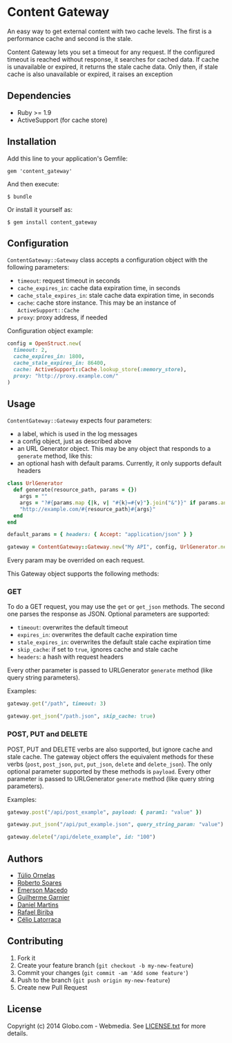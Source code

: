 # Content Gateway

An easy way to get external content with two cache levels. The first is a performance cache and second is the stale.

Content Gateway lets you set a timeout for any request.
If the configured timeout is reached without response, it searches for cached data.
If cache is unavailable or expired, it returns the stale cache data.
Only then, if stale cache is also unavailable or expired, it raises an exception

## Dependencies

- Ruby >= 1.9
- ActiveSupport (for cache store)

## Installation

Add this line to your application's Gemfile:

    gem 'content_gateway'

And then execute:

    $ bundle

Or install it yourself as:

    $ gem install content_gateway

## Configuration

`ContentGateway::Gateway` class accepts a configuration object with the following parameters:

- `timeout`: request timeout in seconds
- `cache_expires_in`: cache data expiration time, in seconds
- `cache_stale_expires_in`: stale cache data expiration time, in seconds
- `cache`: cache store instance. This may be an instance of `ActiveSupport::Cache`
- `proxy`: proxy address, if needed

Configuration object example:

```ruby
config = OpenStruct.new(
  timeout: 2,
  cache_expires_in: 1800,
  cache_stale_expires_in: 86400,
  cache: ActiveSupport::Cache.lookup_store(:memory_store),
  proxy: "http://proxy.example.com/"
)
```

## Usage

`ContentGateway::Gateway` expects four parameters:

- a label, which is used in the log messages
- a config object, just as described above
- an URL Generator object. This may be any object that responds to a `generate` method, like this:
- an optional hash with default params. Currently, it only supports default headers

```ruby
class UrlGenerator
  def generate(resource_path, params = {})
    args = ""
    args = "?#{params.map {|k, v| "#{k}=#{v}"}.join("&")}" if params.any?
    "http://example.com/#{resource_path}#{args}"
  end
end

default_params = { headers: { Accept: "application/json" } }

gateway = ContentGateway::Gateway.new("My API", config, UrlGenerator.new, default_params)
```

Every param may be overrided on each request.

This Gateway object supports the following methods:

### GET

To do a GET request, you may use the `get` or `get_json` methods. The second one parses the response as JSON.
Optional parameters are supported:

- `timeout`: overwrites the default timeout
- `expires_in`: overwrites the default cache expiration time
- `stale_expires_in`: overwrites the default stale cache expiration time
- `skip_cache`: if set to `true`, ignores cache and stale cache
- `headers`: a hash with request headers

Every other parameter is passed to URLGenerator `generate` method (like query string parameters).

Examples:

```ruby
gateway.get("/path", timeout: 3)

gateway.get_json("/path.json", skip_cache: true)
```

### POST, PUT and DELETE

POST, PUT and DELETE verbs are also supported, but ignore cache and stale cache.
The gateway object offers the equivalent methods for these verbs (`post`, `post_json`, `put`, `put_json`, `delete` and `delete_json`).
The only optional parameter supported by these methods is `payload`.
Every other parameter is passed to URLGenerator `generate` method (like query string parameters).

Examples:

```ruby
gateway.post("/api/post_example", payload: { param1: "value" })

gateway.put_json("/api/put_example.json", query_string_param: "value")

gateway.delete("/api/delete_example", id: "100")
```

## Authors

- [Túlio Ornelas](https://github.com/tulios)
- [Roberto Soares](https://github.com/roberto)
- [Emerson Macedo](https://github.com/emerleite)
- [Guilherme Garnier](https://github.com/ggarnier)
- [Daniel Martins](https://github.com/danielfm)
- [Rafael Biriba](https://github.com/rafaelbiriba)
- [Célio Latorraca](https://github.com/celiofonseca)

## Contributing

1. Fork it
2. Create your feature branch (`git checkout -b my-new-feature`)
3. Commit your changes (`git commit -am 'Add some feature'`)
4. Push to the branch (`git push origin my-new-feature`)
5. Create new Pull Request

## License

Copyright (c) 2014 Globo.com - Webmedia. See [LICENSE.txt](https://github.com/globocom/content-gateway-ruby/blob/master/LICENSE.txt) for more details.
